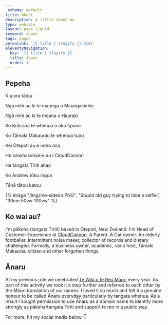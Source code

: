```yaml
---
_schema: default
title: About
description: A little about me
type: website
layout: page.liquid
keyword: about
tags: pages
permalink: '{{ title | slugify }}.html'
eleventyNavigation:
  key: '{{ title | slugify }}'
  title: About
  order: 1
---
```

## Pepeha

Kia ora tātou

Ngā mihi au ki te maunga ō Maungakiekie

Ngā mihi au ki te moana o Hauraki

Ko Kōtirana te whenua ō ōku tīpuna

Ko Tāmaki Makaurau te whenua tupu

Kei Ōtepoti au e noho ana

He kaiwhakahaere au i CloudCannon

He tangata Tiriti ahau

Ko Andrew tōku ingoa

Tēnā tātou katou

{% image "/img/me-sideon.PNG", "Stupid old guy trying to take a selfie.", "30em 50vw 100vw" %}

## Ko wai au?

I'm pākeha (tangata Tiriti) based in Otepoti, New Zealand. I'm Head of Customer Experience at <a href="https://cloudcannon.com" target="_blank" rel="noopener">CloudCannon</a>. A Parent. A Cat owner. An elderly footballer. Intermittent noise maker, collector of records and dietary challenged. Formally, a business owner, academic, radio host, Tāmaki Makaurau citizen and other forgotten things.

## Ānaru

At my previous role we celebrated <a href="https://www.reomaori.co.nz/te-wiki-o-te-reo-maori-2022" target="_blank" rel="noopener">Te Wiki o te Reo Māori</a> every year. As part of this activity we took it a step further and referred to each other by the Māori translation of our names. I loved it so much and felt it a genuine honour to be called Ānaru everyday particularly by tangata whenua. As a result I sought permission to use Ānaru as a domain name to identify more strongly as pākeha/tangata Tiriti and support te reo in a public way.

For more, hit my social media below 👇